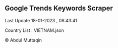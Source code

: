 

## Google Trends Keywords Scraper 
 
Last Update 18-01-2023 , 08:43:41

Country List :
VIETNAM.json



© Abdul Muttaqin 
